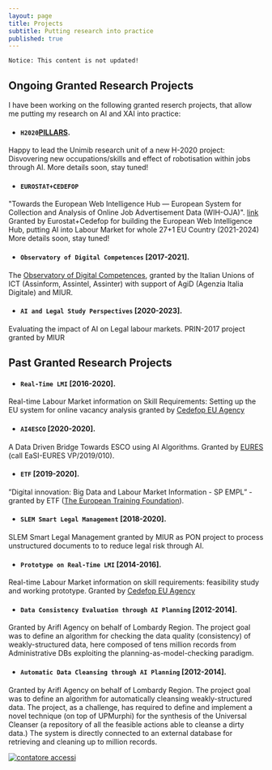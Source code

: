 ```yaml
---
layout: page
title: Projects
subtitle: Putting research into practice
published: true
---
```

``Notice: This content is not updated!``

## Ongoing Granted Research Projects
I have been working on the following granted reserch projects, that allow me putting my research on AI and XAI into practice:
- #### ``H2020``[PILLARS](https://cordis.europa.eu/project/id/101004703). 
Happy to lead the Unimib research unit of a new H-2020 project: Disvovering new occupations/skills and effect of robotisation within jobs through AI. More details soon, stay tuned! 
- #### ``EUROSTAT+CEDEFOP`` 
"Towards the European Web Intelligence Hub — European System for Collection and Analysis of Online Job Advertisement Data (WIH-OJA)". [link](https://etendering.ted.europa.eu/cft/cft-display.html?cftId=6559) Granted by Eurostat+Cedefop for building the European Web Intelligence Hub, putting AI into Labour Market for whole 27+1 EU Country (2021-2024) More details soon, stay tuned! 
- #### ``Observatory of Digital Competences`` [2017-2021].  
The [Observatory of Digital Competences](http://competenzedigitali.org/), granted by  the Italian Unions of ICT  (Assinform, Assintel, Assinter) with support of AgiD (Agenzia Italia Digitale) and MIUR. 
- #### ``AI and Legal Study Perspectives``  [2020-2023].    
Evaluating the impact of AI on Legal labour markets. PRIN-2017 project granted by MIUR

## Past Granted Research Projects
- #### ``Real-Time LMI`` [2016-2020].   
Real-time Labour Market information on Skill Requirements: Setting up the EU system for online vacancy analysis granted by [Cedefop EU Agency](https://www.cedefop.europa.eu/it/about-cedefop/public-procurement/real-time-labour-market-information-skill-requirements-setting-eu)
- #### ``AI4ESCO`` [2020-2020].  
A Data Driven Bridge Towards ESCO using AI Algorithms. Granted by [EURES](https://ec.europa.eu/eures/public/it/homepage) (call EaSI-EURES VP/2019/010).     
- #### ``ETF`` [2019-2020].  
”Digital  innovation:   Big  Data  and  Labour  Market  Information  -  SP  EMPL”  -  granted by ETF ([The European  Training  Foundation](https://www.etf.europa.eu/)).   
- #### ``SLEM Smart Legal Management`` [2018-2020].  
SLEM Smart Legal Management granted by MIUR as PON project to process unstructured documents to to reduce legal risk through AI.
- #### ``Prototype on Real-Time LMI`` [2014-2016].    
Real-time Labour Market information on skill requirements: feasibility study and
working prototype. Granted by [Cedefop EU Agency](https://www.cedefop.europa.eu/it/about-cedefop/public-procurement/real-time-labour-market-information-skill-requirements-setting-eu)
- #### ``Data Consistency Evaluation through AI Planning`` [2012-2014].  
Granted by Arifl Agency on behalf of Lombardy Region. The project goal was to define an algorithm for checking the data quality (consistency) of weakly-structured data, here composed of tens million records from Administrative DBs exploiting the planning-as-model-checking paradigm.
- #### ``Automatic Data Cleansing through AI Planning`` [2012-2014].  
Granted by Arifl Agency on behalf of Lombardy Region. The project goal was to define an algorithm for automatically cleansing weakly-structured data. The project, as a challenge, has required to define and implement a novel technique (on top of UPMurphi) for the synthesis of the Universal Cleanser (a repository of all the feasible actions able to cleanse a dirty data.) The system is directly connected to an external database for retrieving and cleaning up to million records.

   <!-- Histats.com  START  (aync)-->
<script type="text/javascript">var _Hasync= _Hasync|| [];
_Hasync.push(['Histats.start', '1,746089,4,0,0,0,00000000']);
_Hasync.push(['Histats.fasi', '1']);
_Hasync.push(['Histats.track_hits', '']);
(function() {
var hs = document.createElement('script'); hs.type = 'text/javascript'; hs.async = true;
hs.src = ('//s10.histats.com/js15_as.js');
(document.getElementsByTagName('head')[0] || document.getElementsByTagName('body')[0]).appendChild(hs);
})();</script>
<noscript><a href="/" target="_blank"><img  src="//sstatic1.histats.com/0.gif?746089&101" alt="contatore accessi" border="0"></a></noscript>
<!-- Histats.com  END  -->
